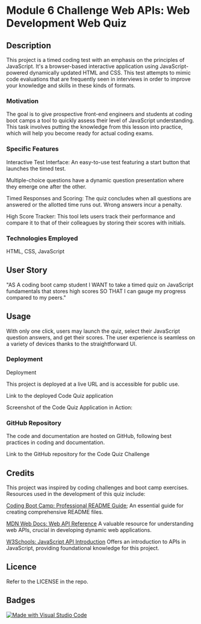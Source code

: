# Module 6 Challenge Web APIs: Web Development Web Quiz

## Description

This project is a timed coding test with an emphasis on the principles of JavaScript. It's a browser-based interactive application using JavaScript-powered dynamically updated HTML and CSS. This test attempts to mimic code evaluations that are frequently seen in interviews in order to improve your knowledge and skills in these kinds of formats.

### Motivation

The goal is to give prospective front-end engineers and students at coding boot camps a tool to quickly assess their level of JavaScript understanding. This task involves putting the knowledge from this lesson into practice, which will help you become ready for actual coding exams.

### Specific Features

Interactive Test Interface: An easy-to-use test featuring a start button that launches the timed test.

Multiple-choice questions have a dynamic question presentation where they emerge one after the other.

Timed Responses and Scoring: The quiz concludes when all questions are answered or the allotted time runs out. Wrong answers incur a penalty.

High Score Tracker: This tool lets users track their performance and compare it to that of their colleagues by storing their scores with initials.

### Technologies Employed

HTML, CSS, JavaScript

## User Story

"AS A coding boot camp student
I WANT to take a timed quiz on JavaScript fundamentals that stores high scores
SO THAT I can gauge my progress compared to my peers."

## Usage

With only one click, users may launch the quiz, select their JavaScript question answers, and get their scores. The user experience is seamless on a variety of devices thanks to the straightforward UI.

### Deployment

Deployment

This project is deployed at a live URL and is accessible for public use.

Link to the deployed Code Quiz application

Screenshot of the Code Quiz Application in Action: 

### GitHub Repository

The code and documentation are hosted on GitHub, following best practices in coding and documentation.

Link to the GitHub repository for the Code Quiz Challenge

## Credits

This project was inspired by coding challenges and boot camp exercises. Resources used in the development of this quiz include:

[Coding Boot Camp: Professional README Guide](https://coding-boot-camp.github.io/full-stack/github/professional-readme-guide); An essential guide for creating comprehensive README files.

[MDN Web Docs: Web API Reference](https://developer.mozilla.org/en-US/docs/Web/API) A valuable resource for understanding web APIs, crucial in developing dynamic web applications.

[W3Schools: JavaScript API Introduction](https://www.w3schools.com/js/js_api_intro.asp) Offers an introduction to APIs in JavaScript, providing foundational knowledge for this project.

## Licence

Refer to the LICENSE in the repo.

## Badges

[![Made with Visual Studio Code](https://img.shields.io/badge/Made%20with-Visual%20Studio%20Code-1f425f.svg)](https://code.visualstudio.com/)
